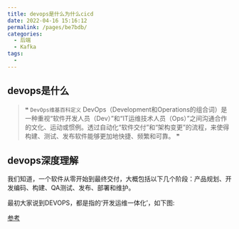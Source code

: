 ```yaml
---
title: devops是什么为什么cicd
date: 2022-04-16 15:16:12
permalink: /pages/be7bdb/
categories:
  - 后端
  - Kafka
tags:
  - 
---
```








## **devops是什么**

> ❝ `DevOps维基百科定义` DevOps（Development和Operations的组合词）是一种重视“软件开发人员（Dev）”和“IT运维技术人员（Ops）”之间沟通合作的文化、运动或惯例。透过自动化“软件交付”和“架构变更”的流程，来使得构建、测试、发布软件能够更加地快捷、频繁和可靠。
>  ❞



## **devops深度理解**

我们知道，一个软件从零开始到最终交付，大概包括以下几个阶段：产品规划、开发编码、构建、QA测试、发布、部署和维护。

最初大家说到DEVOPS，都是指的‘开发运维一体化’，如下图:













[参考](https://www.zhihu.com/question/58702398)